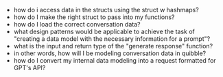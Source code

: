 - how do i access data in the structs using the struct w hashmaps?
- how do I make the right struct to pass into my functions?
- how do I load the correct conversation data?
- what design patterns would be applicable to achieve the task of "creating a data model with the necessary information for a prompt"?
- what is the input and return type of the "generate response" function?
- in other words, how will I be modeling conversation data in quibble?
- how do I convert my internal data modeling into a request formatted for GPT's API?